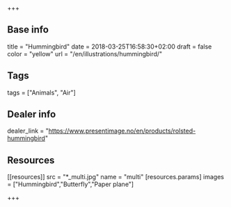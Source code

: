 +++

## Base info
title = "Hummingbird"
date = 2018-03-25T16:58:30+02:00
draft = false
color = "yellow"
url = "/en/illustrations/hummingbird/"

## Tags
tags = ["Animals", "Air"]

## Dealer info
dealer_link = "https://www.presentimage.no/en/products/rolsted-hummingbird"

## Resources
[[resources]]
  src = "*_multi.jpg"
  name = "multi"
 [resources.params]
    images = ["Hummingbird","Butterfly","Paper plane"]

+++

